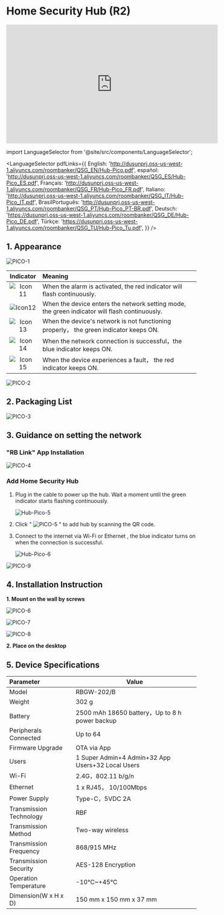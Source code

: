 # Home Security Hub (R2) 

<div class="centered-video">
  <iframe width="560" height="315" src="https://www.youtube.com/embed/LxyFju8yxYk?si=x7whkdLd_TmrqY7j" title="YouTube video player" frameborder="0" allow="accelerometer; autoplay; clipboard-write; encrypted-media; gyroscope; picture-in-picture; web-share" allowfullscreen></iframe>
</div>


import LanguageSelector from '@site/src/components/LanguageSelector';

<LanguageSelector pdfLinks={{
  English: 'http://dusunprj.oss-us-west-1.aliyuncs.com/roombanker/QSG_EN/Hub-Pico.pdf',
  español: 'http://dusunprj.oss-us-west-1.aliyuncs.com/roombanker/QSG_ES/Hub-Pico_ES.pdf',
  Français: 'http://dusunprj.oss-us-west-1.aliyuncs.com/roombanker/QSG_FR/Hub-Pico_FR.pdf',
  Italiano: 'http://dusunprj.oss-us-west-1.aliyuncs.com/roombanker/QSG_IT/Hub-Pico_IT.pdf',
  BrasilPortuguês: 'http://dusunprj.oss-us-west-1.aliyuncs.com/roombanker/QSG_PT/Hub-Pico_PT-BR.pdf',
  Deutsch: 'https://dusunprj.oss-us-west-1.aliyuncs.com/roombanker/QSG_DE/Hub-Pico_DE.pdf',
  Türkçe: 'https://dusunprj.oss-us-west-1.aliyuncs.com/roombanker/QSG_TU/Hub-Pico_Tu.pdf',
}} />

## 1. Appearance

![PICO-1](https://dusunprj.oss-us-west-1.aliyuncs.com/PICO-1.png)

|                          Indicator                           | Meaning                                                      |
| :----------------------------------------------------------: | :----------------------------------------------------------- |
| ![Icon 11](https://dusunprj.oss-us-west-1.aliyuncs.com/Icon%2011.png) | When the alarm is activated, the red indicator will flash continuously. |
| ![Icon12](https://dusunprj.oss-us-west-1.aliyuncs.com/Icon12.png) | When the device enters the network setting mode, the green indicator will flash continuously. |
| ![Icon 13](https://dusunprj.oss-us-west-1.aliyuncs.com/Icon%2013.png) | When the device's network is not functioning properly， the green indicator  keeps ON. |
| ![Icon 14](https://dusunprj.oss-us-west-1.aliyuncs.com/Icon%2014.png) | When the network connection is successful，the blue indicator  keeps ON. |
| ![Icon 15](https://dusunprj.oss-us-west-1.aliyuncs.com/Icon%2015.png) | When the device experiences a fault， the red indicator keeps ON. |

![PICO-2](https://dusunprj.oss-us-west-1.aliyuncs.com/PICO-2.png)

## 2. Packaging List

![PICO-3](https://dusunprj.oss-us-west-1.aliyuncs.com/PICO-3.png)

## 3. Guidance on setting the network 

### "**RB Link**" App Installation

![PICO-4](https://dusunprj.oss-us-west-1.aliyuncs.com/PICO-4.png)

  ### Add Home Security Hub

1. Plug in the cable to power up the hub. Wait a moment until the green indicator starts flashing continuously.

   ![Hub-Pico-5](https://dusunprj.oss-us-west-1.aliyuncs.com/Hub-Pico-5.png)

2. Click " ![PICO-5](https://dusunprj.oss-us-west-1.aliyuncs.com/PICO-5.png) " to add hub by scanning the QR code.

3. Connect to the internet via Wi-Fi or Ethernet , the blue indicator turns on when the connection is successful.

   ![Hub-Pico-6](https://dusunprj.oss-us-west-1.aliyuncs.com/Hub-Pico-6.png)

![PICO-9](https://dusunprj.oss-us-west-1.aliyuncs.com/pico-9.png)

## 4. Installation Instruction 

**1. Mount on the wall by screws**

![PICO-6](https://dusunprj.oss-us-west-1.aliyuncs.com/PICO-6.png)

![PICO-7](https://dusunprj.oss-us-west-1.aliyuncs.com/PICO-7.png)

![PICO-8](https://dusunprj.oss-us-west-1.aliyuncs.com/PICO-8.png)

**2. Place on the desktop**

## 5. Device Specifications

| Parameter               | Value                                             |
| :---------------------- | ------------------------------------------------- |
| Model                   | RBGW-202/B                                          |
| Weight                  | 302 g                                             |
| Battery                 | 2500 mAh 18650 battery，Up to 8 h power backup    |
| Peripherals Connected   | Up to 64                                          |
| Firmware Upgrade        | OTA via App                                       |
| Users                   | 1 Super Admin+4 Admin+32 App Users+32 Local Users |
| Wi-Fi                   | 2.4G，802.11 b/g/n                                |
| Ethernet                | 1 x RJ45， 10/100Mbps                             |
| Power Supply            | Type-C，5VDC 2A                                   |
| Transmission Technology | RBF                                               |
| Transmission Method     | Two-way wireless                                  |
| Transmission Frequency  | 868/915 MHz                                       |
| Transmission Security   | AES-128 Encryption                                |
| Operation Temperature   | -10℃~+45℃                                       |
| Dimension(W x H x D)    | 150 mm x 150 mm x 37 mm                           |

